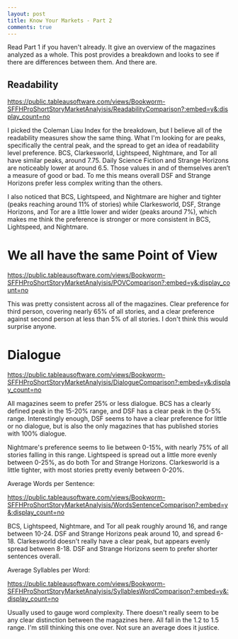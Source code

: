 ```yaml
---
layout: post
title: Know Your Markets - Part 2
comments: true
---
```


Read Part 1 if you haven't already. It give an overview of the magazines analyzed as a whole. This post provides a breakdown and looks to see if there are differences between them. And there are.


## Readability

https://public.tableausoftware.com/views/Bookworm-SFFHProShortStoryMarketAnalyisis/ReadabilityComparison?:embed=y&:display_count=no

I picked the Coleman Liau Index for the breakdown, but I believe all of the readability measures show the same thing. What I'm looking for are peaks, specifically the central peak, and the spread to get an idea of readability level preference. BCS, Clarkesworld, Lightspeed, Nightmare, and Tor all have similar peaks, around 7.75. Daily Science Fiction and Strange Horizons are noticeably lower at around 6.5. Those values in and of themselves aren’t a measure of good or bad. To me this means overall DSF and Strange Horizons prefer less complex writing than the others.

I also noticed that BCS, Lightspeed, and Nightmare are higher and tighter (peaks reaching around 11% of stories) while Clarkesworld, DSF, Strange Horizons, and Tor are a little lower and wider (peaks around 7%), which makes me think the preference is stronger or more consistent in BCS, Lightspeed, and Nightmare.


# We all have the same Point of View

https://public.tableausoftware.com/views/Bookworm-SFFHProShortStoryMarketAnalyisis/POVComparison?:embed=y&:display_count=no

This was pretty consistent across all of the magazines. Clear preference for third person, covering nearly 65% of all stories, and a clear preference against second person at less than 5% of all stories. I don't think this would surprise anyone.


# Dialogue

https://public.tableausoftware.com/views/Bookworm-SFFHProShortStoryMarketAnalyisis/DialogueComparison?:embed=y&:display_count=no

All magazines seem to prefer 25% or less dialogue. BCS has a clearly defined peak in the 15-20% range, and DSF has a clear peak in the 0-5% range. Interestingly enough, DSF seems to have a clear preference for little or no dialogue, but is also the only magazines that has published stories with 100% dialogue.

Nightmare's preference seems to lie between 0-15%, with nearly 75% of all stories falling in this range. Lightspeed is spread out a little more evenly between 0-25%, as do both Tor and Strange Horizons. Clarkesworld is a little tighter, with most stories pretty evenly between 0-20%.


Average Words per Sentence:

https://public.tableausoftware.com/views/Bookworm-SFFHProShortStoryMarketAnalyisis/WordsSentenceComparison?:embed=y&:display_count=no

BCS, Lightspeed, Nightmare, and Tor all peak roughly around 16, and range between 10-24. DSF and Strange Horizons peak around 10, and spread 6-18. Clarkesworld doesn't really have a clear peak, but appears evenly spread between 8-18. DSF and Strange Horizons seem to prefer shorter sentences overall.


Average Syllables per Word:

https://public.tableausoftware.com/views/Bookworm-SFFHProShortStoryMarketAnalyisis/SyllablesWordComparison?:embed=y&:display_count=no

Usually used to gauge word complexity. There doesn't really seem to be any clear distinction between the magazines here. All fall in the 1.2 to 1.5 range. I'm still thinking this one over. Not sure an average does it justice.
